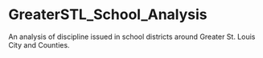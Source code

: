 # GreaterSTL_School_Analysis
An analysis of discipline issued in school districts around Greater St. Louis City and Counties.
